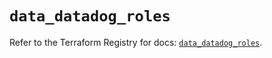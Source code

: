 # `data_datadog_roles`

Refer to the Terraform Registry for docs: [`data_datadog_roles`](https://registry.terraform.io/providers/datadog/datadog/3.52.1/docs/data-sources/roles).
